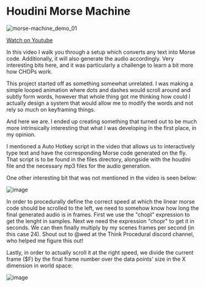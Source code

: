 # Houdini Morse Machine

![morse-machine_demo_01](https://user-images.githubusercontent.com/81909946/129100191-be036bd3-8b3a-4b04-a7d7-19d9722e4448.gif)

[Watch on Youtube](https://youtu.be/rKTLy-FtEzE)

In this video I walk you through a setup which converts any text into Morse code. Additionally, it will also generate the audio accordingly. Very interesting bits here, and it was particularly a challenge to learn a bit more how CHOPs work.

This project started off as something somewhat unrelated. I was making a simple looped animation where dots and dashes would scroll around and subtly form words, however that whole thing got me thinking how could I actually design a system that would allow me to modify the words and not rely so much on keyframing things.

And here we are. I ended up creating something that turned out to be much more intrinsically interesting that what I was developing in the first place, in my opinion.

I mentioned a Auto Hotkey script in the video that allows us to interactively type text and have the corresponding Morse code generated on the fly. That script is to be found in the files directory, alongside with the houdini file and the necessary mp3 files for the audio generation.

One other interesting bit that was not mentioned in the video is seen below:

![image](https://user-images.githubusercontent.com/81909946/129100396-ee6f4b57-e8cc-45ad-9a65-aee6517f2c9b.png)

In order to procedurally define the correct speed at which the linear morse code should be scrolled to the left, we need to somehow know how long the final generated audio is in frames. First we use the "chopl" expression to get the lenght in samples. Next we need the expression "chopr" to get it in seconds. We can then finally multiply by my scenes frames per second (in this case 24). Shout out to @wed at the Think Procedural discord channel, who helped me figure this out!

Lastly, in order to actually scroll it at the right speed, we divide the current frame ($F) by the final frame number over the data points' size in the X dimension in world space:

![image](https://user-images.githubusercontent.com/81909946/129101338-6c46bdae-ad7c-42b5-91b7-6b56ef90b5e6.png)




